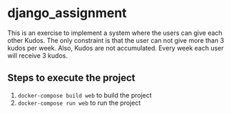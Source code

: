 # django_assignment
This is an exercise to implement a system where the users can give each other Kudos. The only constraint is that the user can not give more than 3 kudos per week. Also, Kudos are not accumulated. Every week each user will receive 3 kudos.

## Steps to execute the project
1. `docker-compose build web` to build the project
2. `docker-compose run web` to run the project
